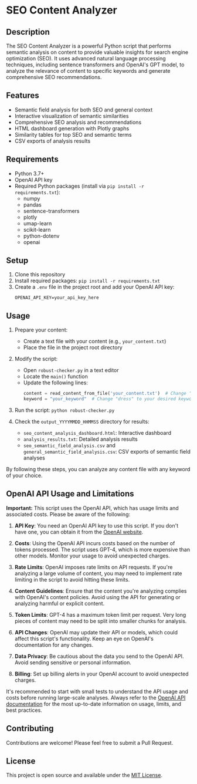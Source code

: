 # SEO Content Analyzer

## Description

The SEO Content Analyzer is a powerful Python script that performs semantic analysis on content to provide valuable insights for search engine optimization (SEO). It uses advanced natural language processing techniques, including sentence transformers and OpenAI's GPT model, to analyze the relevance of content to specific keywords and generate comprehensive SEO recommendations.

## Features

- Semantic field analysis for both SEO and general context
- Interactive visualization of semantic similarities
- Comprehensive SEO analysis and recommendations
- HTML dashboard generation with Plotly graphs
- Similarity tables for top SEO and semantic terms
- CSV exports of analysis results

## Requirements

- Python 3.7+
- OpenAI API key
- Required Python packages (install via `pip install -r requirements.txt`):
  - numpy
  - pandas
  - sentence-transformers
  - plotly
  - umap-learn
  - scikit-learn
  - python-dotenv
  - openai

## Setup

1. Clone this repository
2. Install required packages: `pip install -r requirements.txt`
3. Create a `.env` file in the project root and add your OpenAI API key:
   ```
   OPENAI_API_KEY=your_api_key_here
   ```

## Usage

1. Prepare your content:
   - Create a text file with your content (e.g., `your_content.txt`)
   - Place the file in the project root directory

2. Modify the script:
   - Open `robust-checker.py` in a text editor
   - Locate the `main()` function
   - Update the following lines:
     ```python
     content = read_content_from_file('your_content.txt')  # Change 'dress.txt' to your file name
     keyword = "your_keyword"  # Change "dress" to your desired keyword
     ```

3. Run the script: `python robust-checker.py`

4. Check the `output_YYYYMMDD_HHMMSS` directory for results:
   - `seo_content_analysis_dashboard.html`: Interactive dashboard
   - `analysis_results.txt`: Detailed analysis results
   - `seo_semantic_field_analysis.csv` and `general_semantic_field_analysis.csv`: CSV exports of semantic field analyses

By following these steps, you can analyze any content file with any keyword of your choice.

## OpenAI API Usage and Limitations

**Important:** This script uses the OpenAI API, which has usage limits and associated costs. Please be aware of the following:

1. **API Key**: You need an OpenAI API key to use this script. If you don't have one, you can obtain it from the [OpenAI website](https://openai.com).

2. **Costs**: Using the OpenAI API incurs costs based on the number of tokens processed. The script uses GPT-4, which is more expensive than other models. Monitor your usage to avoid unexpected charges.

3. **Rate Limits**: OpenAI imposes rate limits on API requests. If you're analyzing a large volume of content, you may need to implement rate limiting in the script to avoid hitting these limits.

4. **Content Guidelines**: Ensure that the content you're analyzing complies with OpenAI's content policies. Avoid using the API for generating or analyzing harmful or explicit content.

5. **Token Limits**: GPT-4 has a maximum token limit per request. Very long pieces of content may need to be split into smaller chunks for analysis.

6. **API Changes**: OpenAI may update their API or models, which could affect this script's functionality. Keep an eye on OpenAI's documentation for any changes.

7. **Data Privacy**: Be cautious about the data you send to the OpenAI API. Avoid sending sensitive or personal information.

8. **Billing**: Set up billing alerts in your OpenAI account to avoid unexpected charges.

It's recommended to start with small tests to understand the API usage and costs before running large-scale analyses. Always refer to the [OpenAI API documentation](https://platform.openai.com/docs/introduction) for the most up-to-date information on usage, limits, and best practices.

## Contributing

Contributions are welcome! Please feel free to submit a Pull Request.

## License

This project is open source and available under the [MIT License](LICENSE).
